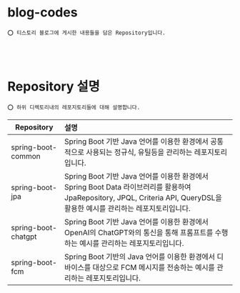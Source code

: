 # blog-codes

    ⭕️ 티스토리 블로그에 게시한 내용들을 담은 Repository입니다.

<br/>
<br/>

# Repository 설명

    ⭕️ 하위 디렉토리내의 레포지토리들에 대해 설명합니다.
| Repository | 설명 |
| --- | :--- |
| spring-boot-common   |  Spring Boot 기반 Java 언어를 이용한 환경에서 공통적으로 사용되는 정규식, 유틸등을 관리하는 레포지토리입니다. |
| spring-boot-jpa | Spring Boot 기반 Java 언어를 이용한 환경에서 Spring Boot Data 라이브러리를 활용하여 JpaRepository, JPQL, Criteria API, QueryDSL을 활용한 예시를 관리하는 레포지토리입니다. |
| spring-boot-chatgpt  | Spring Boot 기반 Java 언어를 이용한 환경에서 OpenAI의 ChatGPT와의 통신을 통해 프롬프트를 수행하는 예시를 관리하는 레포지토리입니다. |
| spring-boot-fcm  | Spring Boot 기반의 Java 언어를 이용한 환경에서 디바이스를 대상으로 FCM 메시지를 전송하는 예시를 관리하는 레포지토리입니다. |